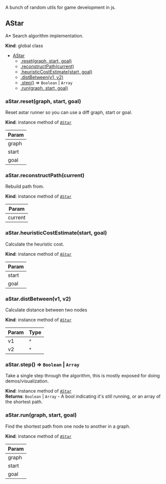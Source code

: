 A bunch of random utils for game development in js.

<a name="AStar"></a>

## AStar
A* Search algorithm implementation.

**Kind**: global class  

* [AStar](#AStar)
    * [.reset(graph, start, goal)](#AStar+reset)
    * [.reconstructPath(current)](#AStar+reconstructPath)
    * [.heuristicCostEstimate(start, goal)](#AStar+heuristicCostEstimate)
    * [.distBetween(v1, v2)](#AStar+distBetween)
    * [.step()](#AStar+step) ⇒ <code>Boolean</code> \| <code>Array</code>
    * [.run(graph, start, goal)](#AStar+run)

<a name="AStar+reset"></a>

### aStar.reset(graph, start, goal)
Reset astar runner so you can use a diff graph, start or goal.

**Kind**: instance method of [<code>AStar</code>](#AStar)  

| Param |
| --- |
| graph | 
| start | 
| goal | 

<a name="AStar+reconstructPath"></a>

### aStar.reconstructPath(current)
Rebuild path from.

**Kind**: instance method of [<code>AStar</code>](#AStar)  

| Param |
| --- |
| current | 

<a name="AStar+heuristicCostEstimate"></a>

### aStar.heuristicCostEstimate(start, goal)
Calculate the heuristic cost.

**Kind**: instance method of [<code>AStar</code>](#AStar)  

| Param |
| --- |
| start | 
| goal | 

<a name="AStar+distBetween"></a>

### aStar.distBetween(v1, v2)
Calculate distance between two nodes

**Kind**: instance method of [<code>AStar</code>](#AStar)  

| Param | Type |
| --- | --- |
| v1 | <code>\*</code> | 
| v2 | <code>\*</code> | 

<a name="AStar+step"></a>

### aStar.step() ⇒ <code>Boolean</code> \| <code>Array</code>
Take a single step through the algorithm, this is mostly exposed for doing demos/visualization.

**Kind**: instance method of [<code>AStar</code>](#AStar)  
**Returns**: <code>Boolean</code> \| <code>Array</code> - A bool indicating it's still running, or an array of the shortest path.  
<a name="AStar+run"></a>

### aStar.run(graph, start, goal)
Find the shortest path from one node to another in a graph.

**Kind**: instance method of [<code>AStar</code>](#AStar)  

| Param |
| --- |
| graph | 
| start | 
| goal | 

